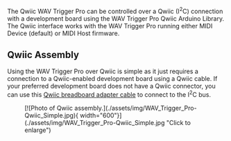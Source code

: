 



The Qwiic WAV Trigger Pro can be controlled over a Qwiic (I<sup>2</sup>C) connection with a development board using the WAV Trigger Pro Qwiic Arduino Library. The Qwiic interface works with the WAV Trigger Pro running either MIDI Device (default) or MIDI Host firmware. 

## Qwiic Assembly

Using the WAV Trigger Pro over Qwiic is simple as it just requires a connection to a Qwiic-enabled development board using a Qwiic cable. If your preferred development board does not have a Qwiic connector, you can use this [Qwiic breadboard adapter cable](https://www.sparkfun.com/products/17912) to connect to the I<sup>2</sup>C bus.

<figure markdown>
[![Photo of Qwiic assembly.](./assets/img/WAV_Trigger_Pro-Qwiic_Simple.jpg){ width="600"}](./assets/img/WAV_Trigger_Pro-Qwiic_Simple.jpg "Click to enlarge")
</figure>
